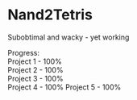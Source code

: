 # Nand2Tetris
Subobtimal and wacky - yet working
 
Progress:                                                                                       
  Project 1 - 100%                                                                              
  Project 2 - 100%                                                                                
  Project 3 - 100%                                                                                     
  Project 4 - 100%
  Project 5 - 100%                                                                                                
